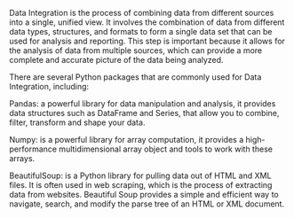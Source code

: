 Data Integration is the process of combining data from different sources into a single, unified view. It involves the combination of data from different data types, structures, and formats to form a single data set that can be used for analysis and reporting. This step is important because it allows for the analysis of data from multiple sources, which can provide a more complete and accurate picture of the data being analyzed.

There are several Python packages that are commonly used for Data Integration, including:

Pandas: a powerful library for data manipulation and analysis, it provides data structures such as DataFrame and Series, that allow you to combine, filter, transform and shape your data.

Numpy: is a powerful library for array computation, it provides a high-performance multidimensional array object and tools to work with these arrays.

BeautifulSoup: is a Python library for pulling data out of HTML and XML files. It is often used in web scraping, which is the process of extracting data from websites. Beautiful Soup provides a simple and efficient way to navigate, search, and modify the parse tree of an HTML or XML document.
